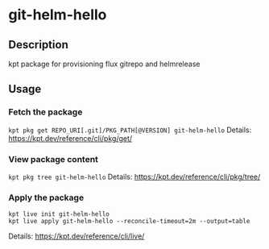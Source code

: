 # git-helm-hello

## Description
kpt package for provisioning flux gitrepo and helmrelease

## Usage

### Fetch the package
`kpt pkg get REPO_URI[.git]/PKG_PATH[@VERSION] git-helm-hello`
Details: https://kpt.dev/reference/cli/pkg/get/

### View package content
`kpt pkg tree git-helm-hello`
Details: https://kpt.dev/reference/cli/pkg/tree/

### Apply the package
```
kpt live init git-helm-hello
kpt live apply git-helm-hello --reconcile-timeout=2m --output=table
```
Details: https://kpt.dev/reference/cli/live/
